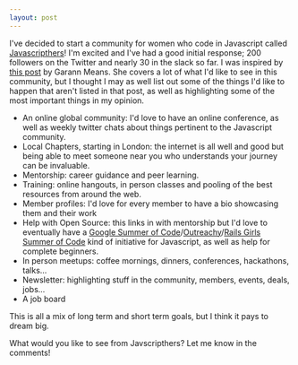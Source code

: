 ```yaml
---
layout: post
---
```

I've decided to start a community for women who code in Javascript called [Javascripthers](https://twitter.com/javascripthers)! I'm excited and I've had a good initial response; 200 followers on the Twitter and nearly 30 in the slack so far. I was inspired by [this post](http://garann.com/dev/2013/what-might-a-ladies-js-group-look-like/) by Garann Means. She covers a lot of what I'd like to see in this community, but I thought I may as well list out some of the things I'd like to happen that aren't listed in that post, as well as highlighting some of the most important things in my opinion.

- An online global community: I'd love to have an online conference, as well as weekly twitter chats about things pertinent to the Javascript community.
- Local Chapters, starting in London: the internet is all well and good but being able to meet someone near you who understands your journey can be invaluable.
- Mentorship: career guidance and peer learning.
- Training: online hangouts, in person classes and pooling of the best resources from around the web.
- Member profiles: I'd love for every member to have a bio showcasing them and their work
- Help with Open Source: this links in with mentorship but I'd love to eventually have a [Google Summer of Code](https://developers.google.com/open-source/gsoc/)/[Outreachy](https://www.gnome.org/outreachy/)/[Rails Girls Summer of Code](http://railsgirlssummerofcode.org/) kind of initiative for Javascript, as well as help for complete beginners.
- In person meetups: coffee mornings, dinners, conferences, hackathons, talks...
- Newsletter: highlighting stuff in the community, members, events, deals, jobs...
- A job board

This is all a mix of long term and short term goals, but I think it pays to dream big.

What would you like to see from Javscripthers? Let me know in the comments!
